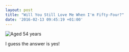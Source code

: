```yaml
---
layout: post
title: "Will You Still Love Me When I'm Fifty-Four?"
date: '2016-02-13 09:45:19 +01:00'
---
```


![Aged 54 years](/assets/fifty-four-130216.jpg)

I guess the answer is yes!

